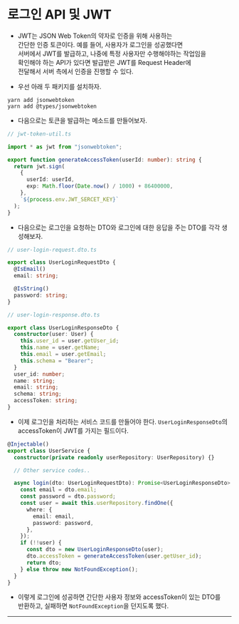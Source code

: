 <h1>로그인 API 및 JWT</h1>

- JWT는 JSON Web Token의 약자로 인증을 위해 사용하는  
  간단한 인증 토큰이다. 예를 들어, 사용자가 로그인을 성공했다면  
  서버에서 JWT를 발급하고, 나중에 특정 사용자만 수행해야하는 작업임을  
  확인해야 하는 API가 있다면 발급받은 JWT를 Request Header에  
  전달해서 서버 측에서 인증을 진행할 수 있다.

- 우선 아래 두 패키지를 설치하자.

```
yarn add jsonwebtoken
yarn add @types/jsonwebtoken
```

- 다음으로는 토큰을 발급하는 메소드를 만들어보자.

```ts
// jwt-token-util.ts

import * as jwt from "jsonwebtoken";

export function generateAccessToken(userId: number): string {
  return jwt.sign(
    {
      userId: userId,
      exp: Math.floor(Date.now() / 1000) + 86400000,
    },
    `${process.env.JWT_SERCET_KEY}`
  );
}
```

- 다음으로는 로그인을 요청하는 DTO와 로그인에 대한 응답을 주는 DTO를 각각 생성해보자.

```ts
// user-login-request.dto.ts

export class UserLoginRequestDto {
  @IsEmail()
  email: string;

  @IsString()
  password: string;
}

// user-login-response.dto.ts

export class UserLoginResponseDto {
  constructor(user: User) {
    this.user_id = user.getUser_id;
    this.name = user.getName;
    this.email = user.getEmail;
    this.schema = "Bearer";
  }
  user_id: number;
  name: string;
  email: string;
  schema: string;
  accessToken: string;
}
```

- 이제 로그인을 처리하는 서비스 코드를 만들어야 한다. `UserLoginResponseDto`의  
  accessToken이 JWT를 가지는 필드이다.

```ts
@Injectable()
export class UserService {
  constructor(private readonly userRepository: UserRepository) {}

  // Other service codes..

  async login(dto: UserLoginRequestDto): Promise<UserLoginResponseDto> {
    const email = dto.email;
    const password = dto.password;
    const user = await this.userRepository.findOne({
      where: {
        email: email,
        password: password,
      },
    });
    if (!!user) {
      const dto = new UserLoginResponseDto(user);
      dto.accessToken = generateAccessToken(user.getUser_id);
      return dto;
    } else throw new NotFoundException();
  }
}
```

- 이렇게 로그인에 성공하면 간단한 사용자 정보와 accessToken이 있는 DTO를  
 반환하고, 실패하면 `NotFoundException`을 던지도록 했다.
<hr />
